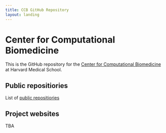 ```yaml
---
title: CCB GitHub Repository
layout: landing
---
```


# Center for Computational Biomedicine

This is the GitHub repository for the [Center for Computational
Biomedicine](https://computationalbiomed.hms.harvard.edu/) at Harvard
Medical School.

## Public repositiories

List of [public repositiories](https://github.com/orgs/ccb-hms/repositories?language=&q=&sort=&type=public)

## Project websites

TBA


